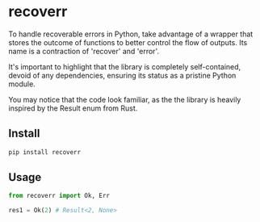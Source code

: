 # recoverr

To handle recoverable errors in Python, take advantage of a wrapper that stores the outcome of functions to better control the flow of outputs. Its name is a contraction of 'recover' and 'error'.

It's important to highlight that the library is completely self-contained, devoid of any dependencies, ensuring its status as a pristine Python module.

You may notice that the code look familiar, as the the library is heavily inspired by the Result enum from Rust.

## Install

```bash
pip install recoverr
```

## Usage

```python
from recoverr import Ok, Err

res1 = Ok(2) # Result<2, None>
```
